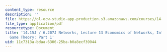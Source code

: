 ```yaml
---
content_type: resource
description: ''
file: https://ol-ocw-studio-app-production.s3.amazonaws.com/courses/14-15j-networks-spring-2018/11c7313abdaa630625bab0a8ecf39044_MIT14_15JS18_lec13.pdf
file_type: application/pdf
resourcetype: Document
title: '14.15J / 6.207J Networks, Lecture 13 Economics of Networks, Introduction to
  Game Theory: Part 1'
uid: 11c7313a-bdaa-6306-25ba-b0a8ecf39044
---
```

